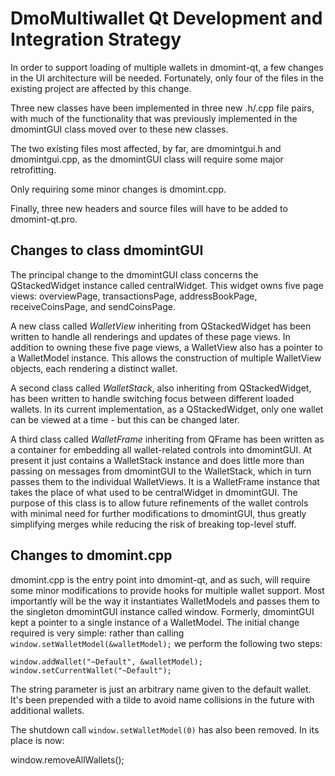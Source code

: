 DmoMultiwallet Qt Development and Integration Strategy
===================================================

In order to support loading of multiple wallets in dmomint-qt, a few changes in the UI architecture will be needed.
Fortunately, only four of the files in the existing project are affected by this change.

Three new classes have been implemented in three new .h/.cpp file pairs, with much of the functionality that was previously
implemented in the dmomintGUI class moved over to these new classes.

The two existing files most affected, by far, are dmomintgui.h and dmomintgui.cpp, as the dmomintGUI class will require
some major retrofitting.

Only requiring some minor changes is dmomint.cpp.

Finally, three new headers and source files will have to be added to dmomint-qt.pro.

Changes to class dmomintGUI
---------------------------
The principal change to the dmomintGUI class concerns the QStackedWidget instance called centralWidget.
This widget owns five page views: overviewPage, transactionsPage, addressBookPage, receiveCoinsPage, and sendCoinsPage.

A new class called *WalletView* inheriting from QStackedWidget has been written to handle all renderings and updates of
these page views. In addition to owning these five page views, a WalletView also has a pointer to a WalletModel instance.
This allows the construction of multiple WalletView objects, each rendering a distinct wallet.

A second class called *WalletStack*, also inheriting from QStackedWidget, has been written to handle switching focus between
different loaded wallets. In its current implementation, as a QStackedWidget, only one wallet can be viewed at a time -
but this can be changed later.

A third class called *WalletFrame* inheriting from QFrame has been written as a container for embedding all wallet-related
controls into dmomintGUI. At present it just contains a WalletStack instance and does little more than passing on messages
from dmomintGUI to the WalletStack, which in turn passes them to the individual WalletViews. It is a WalletFrame instance
that takes the place of what used to be centralWidget in dmomintGUI. The purpose of this class is to allow future
refinements of the wallet controls with minimal need for further modifications to dmomintGUI, thus greatly simplifying
merges while reducing the risk of breaking top-level stuff.

Changes to dmomint.cpp
----------------------
dmomint.cpp is the entry point into dmomint-qt, and as such, will require some minor modifications to provide hooks for
multiple wallet support. Most importantly will be the way it instantiates WalletModels and passes them to the
singleton dmomintGUI instance called window. Formerly, dmomintGUI kept a pointer to a single instance of a WalletModel.
The initial change required is very simple: rather than calling `window.setWalletModel(&walletModel);` we perform the
following two steps:

	window.addWallet("~Default", &walletModel);
	window.setCurrentWallet("~Default");

The string parameter is just an arbitrary name given to the default wallet. It's been prepended with a tilde to avoid name collisions in the future with additional wallets.

The shutdown call `window.setWalletModel(0)` has also been removed. In its place is now:

window.removeAllWallets();
